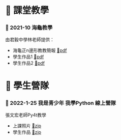 # 💜 課堂教學

### 📣 2021-10 海龜教學

由君毅中學林老師提供：

- 海龜正n邊形教教簡報 [🔗pdf](teaching/cish_teacher_rectangle.pdf)
- 學生作品1 [🔗pdf](teaching/cish_student_turtle_code01.pdf)
- 學生作品2 [🔗pdf](teaching/cish_student_turtle_code02.pdf)

# 💜 學生營隊

### 📣 2022-1-25 我是青少年 我學Python 線上營隊

張文宏老師Py4t教學

- 上課照片 [🔗zip](teaching/20220125/teaching.zip)
- 學生作品 [🔗zip](teaching/20220125/student_work.zip)

